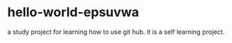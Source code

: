 # hello-world-epsuvwa
a study project for learning how to use git hub.
it is a self learning project.
